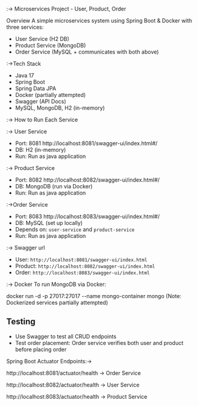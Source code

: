 :-> Microservices Project - User, Product, Order

Overview
A simple microservices system using Spring Boot & Docker with three services:
- User Service (H2 DB)
- Product Service (MongoDB)
- Order Service (MySQL + communicates with both above)

:->Tech Stack
- Java 17
- Spring Boot
- Spring Data JPA
- Docker (partially attempted)
- Swagger (API Docs)
- MySQL, MongoDB, H2 (in-memory)

:-> How to Run Each Service

:-> User Service
- Port: 8081 http://localhost:8081/swagger-ui/index.html#/
- DB: H2 (in-memory)
- Run: Run as java application

:-> Product Service
- Port: 8082  http://localhost:8082/swagger-ui/index.html#/
- DB: MongoDB (run via Docker)
- Run: Run as java application

:->Order Service
- Port: 8083  http://localhost:8083/swagger-ui/index.html#/
- DB: MySQL (set up locally)
- Depends on: `user-service` and `product-service`
- Run:  Run as java application

:-> Swagger url 
- User: `http://localhost:8081/swagger-ui/index.html`
- Product: `http://localhost:8082/swagger-ui/index.html`
- Order: `http://localhost:8083/swagger-ui/index.html`

:-> Docker
To run MongoDB via Docker:

docker run -d -p 27017:27017 --name mongo-container mongo
(Note: Dockerized services partially attempted)

## Testing
- Use Swagger to test all CRUD endpoints
- Test order placement: Order service verifies both user and product before placing order


Spring Boot Actuator Endpoints:->

http://localhost:8081/actuator/health → Order Service

http://localhost:8082/actuator/health → User Service

http://localhost:8083/actuator/health → Product Service

